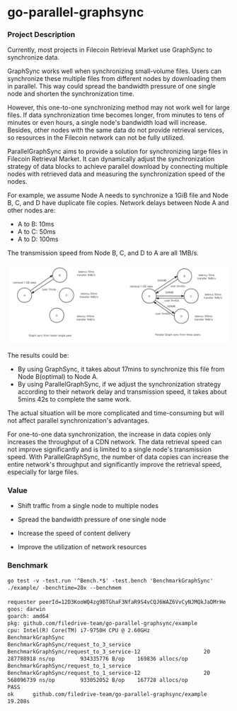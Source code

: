 # go-parallel-graphsync

### Project Description

Currently, most projects in Filecoin Retrieval Market use GraphSync to synchronize data.

GraphSync works well when synchronizing small-volume files. Users can synchronize these multiple files from different nodes by downloading them in parallel. This way could spread the bandwidth pressure of one single node and shorten the synchronization time.

However, this one-to-one synchronizing method may not work well for large files. If data synchronization time becomes longer,  from minutes to tens of minutes or even hours, a single node's bandwidth load will increase. Besides, other nodes with the same data do not provide retrieval services, so resources in the Filecoin network can not be fully utilized.

ParallelGraphSync aims to provide a solution for synchronizing large files in Filecoin Retrieval Market. It can dynamically adjust the synchronization strategy of data blocks to achieve parallel download by connecting multiple nodes with retrieved data and measuring the synchronization speed of the nodes.

For example, we assume Node A needs to synchronize a 1GiB file and Node B, C, and D have duplicate file copies. Network delays between Node A and other nodes are:

- A to B: 10ms
- A to C: 50ms
- A to D: 100ms

The transmission speed from Node B, C, and D to A are all 1MB/s.

![comparison diagram](./doc/compare.png)

The results could be:

- By using GraphSync, it takes about 17mins to synchronize this file from Node B(optimal) to Node A.
- By using ParallelGraphSync, if we adjust the synchronization strategy according to their network delay and transmission speed, it takes about 5mins 42s to complete the same work.

The actual situation will be more complicated and time-consuming but will not affect parallel synchronization's advantages.

For one-to-one data synchronization, the increase in data copies only increases the throughput of a CDN network. The data retrieval speed can not improve significantly and is limited to a single node's transmission speed.
With ParallelGraphSync, the number of data copies can increase the entire network's throughput and significantly improve the retrieval speed, especially for large files.



### Value

- Shift traffic from a single node to multiple nodes

- Spread the bandwidth pressure of one single node
- Increase the speed of content delivery
- Improve the utilization of network resources


### Benchmark
```shell
go test -v -test.run '^Bench.*$' -test.bench 'BenchmarkGraphSync' ./example/ -benchtime=20x --benchmem

requester peerId=12D3KooWQ4zg9BTGhaF3NfaR9S4vCQJ6WAZ6VvCyNJMQkJaDMrHe
goos: darwin
goarch: amd64
pkg: github.com/filedrive-team/go-parallel-graphsync/example
cpu: Intel(R) Core(TM) i7-9750H CPU @ 2.60GHz
BenchmarkGraphSync
BenchmarkGraphSync/request_to_3_service
BenchmarkGraphSync/request_to_3_service-12                    20         287788918 ns/op        934335776 B/op    169836 allocs/op
BenchmarkGraphSync/request_to_1_service
BenchmarkGraphSync/request_to_1_service-12                    20         568096739 ns/op        933052052 B/op    167728 allocs/op
PASS
ok      github.com/filedrive-team/go-parallel-graphsync/example 19.208s
```